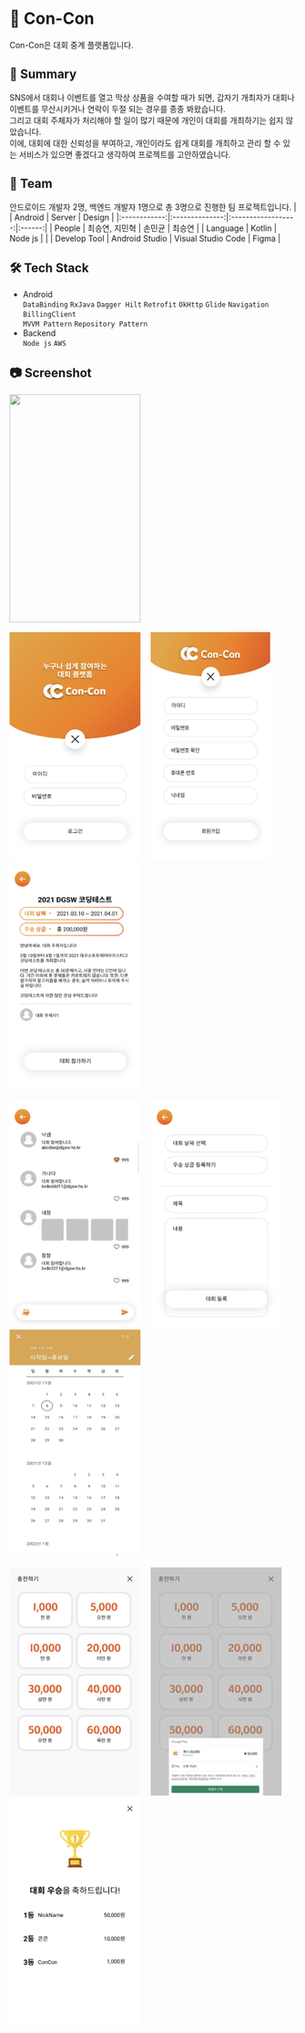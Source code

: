 # 🏫 Con-Con
Con-Con은 대회 중계 플랫폼입니다.

## 💬 Summary
SNS에서 대회나 이벤트를 열고 막상 상품을 수여할 때가 되면, 갑자기 개최자가 대회나 이벤트를 무산시키거나 연락이 두절 되는 경우를 종종 봐왔습니다.<br/>
그리고 대회 주체자가 처리해야 할 일이 많기 때문에 개인이 대회를 개최하기는 쉽지 않았습니다.<br/>
이에, 대회에 대한 신뢰성을 부여하고, 개인이라도 쉽게 대회를 개최하고 관리 할 수 있는 서비스가 있으면 좋겠다고 생각하여 프로젝트를 고안하였습니다.

## 👥 Team
안드로이드 개발자 2명, 백엔드 개발자 1명으로 총 3명으로 진행한 팀 프로젝트입니다.
|              | Android        | Server             | Design |
|:------------:|:--------------:|:------------------:|:------:|
| People       | 최승연, 지민혁    | 손민균               | 최승연   |
| Language     | Kotlin         | Node js            |        |
| Develop Tool | Android Studio | Visual Studio Code | Figma  |

## 🛠️ Tech Stack
- Android <br/>
`DataBinding` `RxJava` `Dagger Hilt` `Retrofit` `OkHttp` `Glide` `Navigation` `BillingClient` <br/>`MVVM Pattern` `Repository Pattern`
- Backend<br/>
`Node js` `AWS`

## 📷 Screenshot
<p align="left">
  <img src="/photo/video.gif" width="230" height="400"/>
</p>
<p align="left">
  <img src="/photo/login.png" width="230" height="400"/>&emsp;
  <img src="/photo/register.png" width="210" height="400"/>&emsp;
  <img src="/photo/contestDetail.png" width="230" height="400"/>
</p>
<p align="left">
  <img src="/photo/joinContest.png" width="230" height="400"/>&emsp;
  <img src="/photo/addContest.png" width="230" height="400"/>&emsp;
  <img src="/photo/calendar.png" width="230" height="400"/>&emsp;
</p>
<p align="left">
  <img src="/photo/charge1.png" width="230" height="400"/>&emsp;
  <img src="/photo/charge2.png" width="230" height="400"/>&emsp;
  <img src="/photo/contestResult.png" width="230" height="400"/>
</p>
